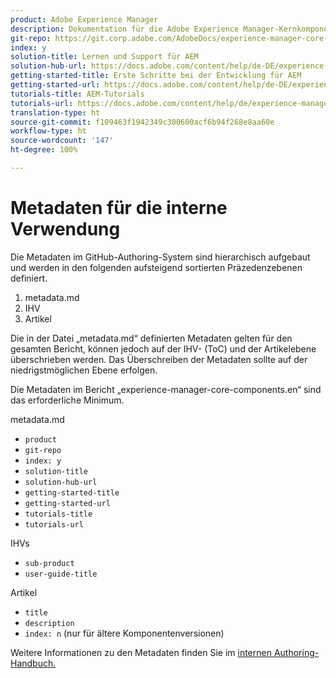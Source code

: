```yaml
---
product: Adobe Experience Manager
description: Dokumentation für die Adobe Experience Manager-Kernkomponenten
git-repo: https://git.corp.adobe.com/AdobeDocs/experience-manager-core-components.de-DE
index: y
solution-title: Lernen und Support für AEM
solution-hub-url: https://docs.adobe.com/content/help/de-DE/experience-manager-cloud-service/sites/home.translate.html
getting-started-title: Erste Schritte bei der Entwicklung für AEM
getting-started-url: https://docs.adobe.com/content/help/de-DE/experience-manager-cloud-service/core-concepts/home.translate.html
tutorials-title: AEM-Tutorials
tutorials-url: https://docs.adobe.com/content/help/de/experience-manager-learn/cloud-service/overview.html
translation-type: ht
source-git-commit: f109463f1942349c300600acf6b94f268e8aa60e
workflow-type: ht
source-wordcount: '147'
ht-degree: 100%

---
```



# Metadaten für die interne Verwendung

Die Metadaten im GitHub-Authoring-System sind hierarchisch aufgebaut und werden in den folgenden aufsteigend sortierten Präzedenzebenen definiert.

1. metadata.md
1. IHV
1. Artikel

Die in der Datei „metadata.md“ definierten Metadaten gelten für den gesamten Bericht, können jedoch auf der IHV- (ToC) und der Artikelebene überschrieben werden. Das Überschreiben der Metadaten sollte auf der niedrigstmöglichen Ebene erfolgen.

Die Metadaten im Bericht „experience-manager-core-components.en“ sind das erforderliche Minimum.

metadata.md

* `product`
* `git-repo`
* `index: y`
* `solution-title`
* `solution-hub-url`
* `getting-started-title`
* `getting-started-url`
* `tutorials-title`
* `tutorials-url`

IHVs

* `sub-product`
* `user-guide-title`

Artikel

* `title`
* `description`
* `index: n` (nur für ältere Komponentenversionen)

Weitere Informationen zu den Metadaten finden Sie im [internen Authoring-Handbuch.](https://docs.adobe.com/help/de-DE/collaborative-doc-instructions/collaboration-guide/markdown/metadata.html#solution-metadata)
